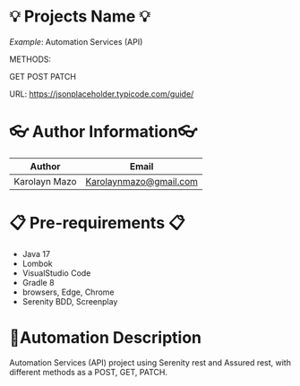# 💡 Projects Name 💡

_Example_: Automation Services (API)

METHODS: 

GET 
POST 
PATCH 

URL: https://jsonplaceholder.typicode.com/guide/


# 👓 Author Information👓
|Author|Email|
|--|--|
| Karolayn Mazo |Karolaynmazo@gmail.com|

# 📋 Pre-requirements 📋

- Java 17
- Lombok
- VisualStudio Code
- Gradle 8
- browsers, Edge, Chrome
- Serenity BDD, Screenplay

# 🎨Automation Description

Automation Services (API) project using Serenity rest and Assured rest, with different methods as a POST, GET, PATCH. 